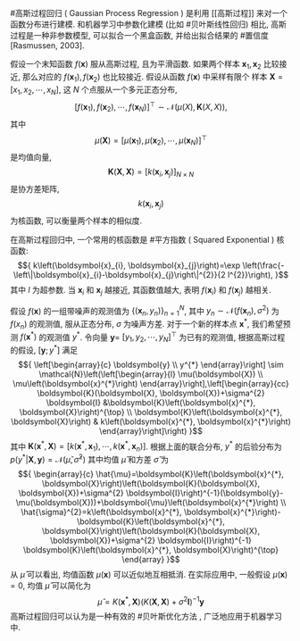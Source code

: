 #高斯过程回归 ( Gaussian Process Regression ) 是利用 [[高斯过程]] 来对一个函数分布进行建模. 和机器学习中参数化建模 (比如 #贝叶斯线性回归) 相比, 高斯过程是一种非参数模型, 可以拟合一个黑盒函数, 并给出拟合结果的 #置信度 [Rasmussen, 2003]. 

假设一个末知函数 ${f(\boldsymbol{x})}$ 服从高斯过程, 且为平滑函数. 如果两个样本 ${\boldsymbol{x}_{1}, \boldsymbol{x}_{2}}$ 比较接近, 那么对应的 ${f\left(\boldsymbol{x}_{1}\right), f\left(\boldsymbol{x}_{2}\right)}$ 也比较接近. 假设从函数 ${f(\boldsymbol{x})}$ 中采样有限个 样本 ${\boldsymbol{X}=\left[x_{1}, x_{2}, \cdots, x_{N}\right]}$, 这 ${N}$ 个点服从一个多元正态分布, $${ \left[f\left(\boldsymbol{x}_{1}\right), f\left(\boldsymbol{x}_{2}\right), \cdots, f\left(\boldsymbol{x}_{N}\right)\right]^{\top} \sim \mathcal{N}(\mu(X), \boldsymbol{K}(X, X)), }$$ 其中 $${\mu(\boldsymbol{X})=\left[\mu\left(\boldsymbol{x}_{1}\right), \mu\left(\boldsymbol{x}_{2}\right), \cdots, \mu\left(\boldsymbol{x}_{N}\right)\right]^{\top}}$$ 是均值向量, $${\boldsymbol{K}(\boldsymbol{X}, \boldsymbol{X})=\left[k\left(\boldsymbol{x}_{i}, \boldsymbol{x}_{j}\right)\right]_{N \times N}}$$ 是协方差矩阵, $${k\left(\boldsymbol{x}_{i}, \boldsymbol{x}_{j}\right)}$$为核函数, 可以衡量两个样本的相似度. 

在高斯过程回归中, 一个常用的核函数是 #平方指数 ( Squared Exponential ) 核函数: $${ k\left(\boldsymbol{x}_{i}, \boldsymbol{x}_{j}\right)=\exp \left(\frac{-\left\|\boldsymbol{x}_{i}-\boldsymbol{x}_{j}\right\|^{2}}{2 l^{2}}\right), }$$其中 ${l}$ 为超参数. 当 ${\boldsymbol{x}_{i}}$ 和 ${\boldsymbol{x}_{j}}$ 越接近, 其函数值越大, 表明 ${f\left(\boldsymbol{x}_{i}\right)}$ 和 ${f\left(\boldsymbol{x}_{j}\right)}$ 越相关.

假设 ${f(\boldsymbol{x})}$ 的一组带噪声的观测值为 ${\left\{\left(\boldsymbol{x}_{n}, y_{n}\right)\right\}_{n=1}^{N}}$, 其中 ${y_{n} \sim \mathcal{N}\left(f\left(\boldsymbol{x}_{n}\right), \sigma^{2}\right)}$ 为 ${f\left(x_{n}\right)}$ 的观测值, 服从正态分布, ${\sigma}$ 为噪声方差. 
对于一个新的样本点 ${\boldsymbol{x}^{*}}$, 我们希望预测 ${f\left(\boldsymbol{x}^{*}\right)}$ 的观测值 ${y^{*}}$. 令向量 ${\boldsymbol{y}=}$ ${\left[y_{1}, y_{2}, \cdots, y_{N}\right]^{\top}}$ 为已有的观测值, 根据高斯过程的假设, ${\left[\boldsymbol{y} ; y^{*}\right]}$ 满足 $${ \left[\begin{array}{c} \boldsymbol{y} \\ y^{*} \end{array}\right] \sim \mathcal{N}\left(\left[\begin{array}{l} \mu(\boldsymbol{X}) \\ \mu\left(\boldsymbol{x}^{*}\right) \end{array}\right],\left[\begin{array}{cc} \boldsymbol{K}(\boldsymbol{X}, \boldsymbol{X})+\sigma^{2} \boldsymbol{I} &\boldsymbol{K}\left(\boldsymbol{x}^{*}, \boldsymbol{X}\right)^{\top} \\ \boldsymbol{K}\left(\boldsymbol{x}^{*}, \boldsymbol{X}\right) & k\left(\boldsymbol{x}^{*}, \boldsymbol{x}^{*}\right) \end{array}\right]\right) }$$ 其中 ${\boldsymbol{K}\left(\boldsymbol{x}^{*}, \boldsymbol{X}\right)=\left[k\left(\boldsymbol{x}^{*}, \boldsymbol{x}_{1}\right), \cdots, k\left(\boldsymbol{x}^{*}, \boldsymbol{x}_{n}\right)\right]}$. 根据上面的联合分布, ${y^{*}}$ 的后验分布为 ${ p\left(y^{*} | \boldsymbol{X}, \boldsymbol{y}\right)=\mathcal{N}\left(\hat{\mu}, \hat{\sigma}^{2}\right) }$ 其中均值 ${\hat{\mu}}$ 和方差 ${\hat{\sigma}}$ 为 $${ \begin{array}{c} \hat{\mu}=\boldsymbol{K}\left(\boldsymbol{x}^{*}, \boldsymbol{X}\right)\left(\boldsymbol{K}(\boldsymbol{X}, \boldsymbol{X})+\sigma^{2} \boldsymbol{I}\right)^{-1}(\boldsymbol{y}-\mu(\boldsymbol{X}))+\boldsymbol{\mu}\left(\boldsymbol{x}^{*}\right) \\ \hat{\sigma}^{2}=k\left(\boldsymbol{x}^{*}, \boldsymbol{x}^{*}\right)-\boldsymbol{K}\left(\boldsymbol{x}^{*}, \boldsymbol{X}\right)\left(\boldsymbol{K}(\boldsymbol{X}, \boldsymbol{X})+\sigma^{2} \boldsymbol{I}\right)^{-1} \boldsymbol{K}\left(\boldsymbol{x}^{*}, \boldsymbol{X}\right)^{\top} \end{array} }$$ 从 $\hat{\mu}$ 可以看出, 均值函数 ${\mu(\boldsymbol{x})}$ 可以近似地互相抵消. 在实际应用中, 一般假设 ${\mu(\boldsymbol{x})=0}$, 均值 ${\hat{\mu}}$ 可以简化为 $${ \hat{\mu}=K\left(\boldsymbol{x}^{*}, \boldsymbol{X}\right)\left(K(\boldsymbol{X}, \boldsymbol{X})+\sigma^{2} \boldsymbol{I}\right)^{-1} \boldsymbol{y} }$$ 
高斯过程回归可以认为是一种有效的 #贝叶斯优化方法 , 广泛地应用于机器学习中.